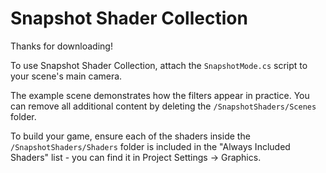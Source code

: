 # Snapshot Shader Collection

Thanks for downloading! 

To use Snapshot Shader Collection, attach the `SnapshotMode.cs` script to your scene's main camera.

The example scene demonstrates how the filters appear in practice. You can remove all additional content by deleting the `/SnapshotShaders/Scenes` folder.

To build your game, ensure each of the shaders inside the `/SnapshotShaders/Shaders` folder is included in the "Always Included Shaders" list - you can find it in Project Settings -> Graphics.
